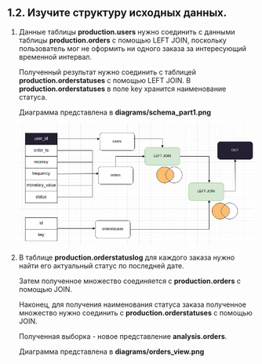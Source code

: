 ## 1.2. Изучите структуру исходных данных.

1. Данные таблицы **production.users** нужно соединить с данными таблицы **production.orders** с помощью LEFT JOIN, поскольку пользователь мог не оформить ни одного заказа за интересующий временной интервал.

   Полученный результат нужно соединить с таблицей **production.orderstatuses** с помощью LEFT JOIN. В **production.orderstatuses** в поле key хранится наименование статуса.

   Диаграмма представлена в **diagrams/schema_part1.png**

   ![title](diagrams/schema_part1.png)

2. В таблице **production.orderstatuslog** для каждого заказа нужно найти его актуальный статус по последней дате. 

   Затем полученное множество соединяется с **production.orders** с помощью JOIN.

   Наконец, для получения наименования статуса заказа полученное множество нужно соединить с **production.orderstatuses**  с помощью JOIN.

   Полученная выборка - новое представление **analysis.orders**.

   Диаграмма представлена в **diagrams/orders_view.png**

